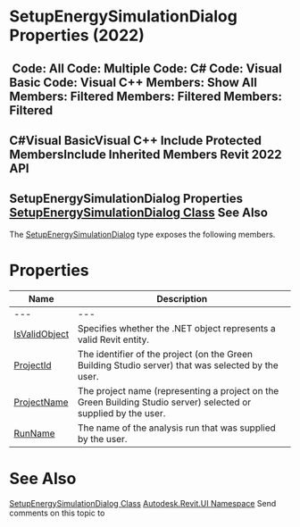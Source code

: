 # SetupEnergySimulationDialog Properties (2022)

﻿
 Code: All Code: Multiple Code: C# Code: Visual Basic Code: Visual C++  Members: Show All Members: Filtered Members: Filtered Members: Filtered   
---  
C#Visual BasicVisual C++
Include Protected MembersInclude Inherited Members
Revit 2022 API  
---  
SetupEnergySimulationDialog Properties  
[SetupEnergySimulationDialog Class](e5d4bb87-459a-f136-0eac-fa9d93bafaaa.md "SetupEnergySimulationDialog Class") See Also  
---  
The [SetupEnergySimulationDialog](e5d4bb87-459a-f136-0eac-fa9d93bafaaa.md "SetupEnergySimulationDialog Class") type exposes the following members.
# Properties
| Name | Description |
| --- | --- |
| --- | --- | --- |
| [IsValidObject](0e4ce4b6-2833-9d1a-b717-ecfc4ddc3046.md "IsValidObject Property") | Specifies whether the .NET object represents a valid Revit entity. |
| [ProjectId](8aafd61f-d46d-2b47-78f6-0bcf6a3b5d23.md "ProjectId Property") | The identifier of the project (on the Green Building Studio server) that was selected by the user. |
| [ProjectName](29b14665-3305-8aab-95b6-1d69aeea7d44.md "ProjectName Property") | The project name (representing a project on the Green Building Studio server) selected or supplied by the user. |
| [RunName](c62a9956-2d7c-7d40-e450-78183c10d00d.md "RunName Property") | The name of the analysis run that was supplied by the user. |

# See Also
[SetupEnergySimulationDialog Class](e5d4bb87-459a-f136-0eac-fa9d93bafaaa.md "SetupEnergySimulationDialog Class")
[Autodesk.Revit.UI Namespace](e86fd90a-8957-02a6-da7f-ced248966e3e.md "Autodesk.Revit.UI Namespace")
Send comments on this topic to 